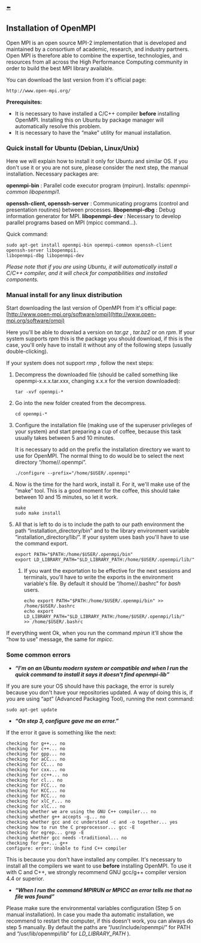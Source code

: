 [:arrow_left:](https://github.com/rsemeraro/PyPore/blob/master/README.md)

## Installation of OpenMPI

Open MPI is an open source MPI-2 implementation that is developed and maintained by a
consortium of academic, research, and industry partners. Open MPI is therefore able to combine the
expertise, technologies, and resources from all across the High Performance Computing community
in order to build the best MPI library available.

You can download the last version from it's official page:

```
http://www.open-mpi.org/
```
**Prerequisites:**

- It is necessary to have installed a C/C++ compiler **before** installing OpenMPI. Installing this
    on Ubuntu by package manager will automatically resolve this problem.
- It is necessary to have the “make” utility for manual installation.

### Quick install for Ubuntu (Debian, Linux/Unix)

Here we will explain how to install it only for Ubuntu and similar OS. If you don't use it or you are
not sure, please consider the next step, the manual installation. Necessary packages are:

**openmpi-bin** : Parallel code executor program (mpirun).
Installs: _openmpi-common libopenmpi1._

**openssh-client, openssh-server** : Communicating programs (control and presentation routines)
between processes.
**libopenmpi-dbg** : Debug information generator for MPI.
**libopenmpi-dev** : Necessary to develop parallel programs based on MPI (mpicc command...).

Quick command:

```
sudo apt-get install openmpi-bin openmpi-common openssh-client openssh-server libopenmpi1.
libopenmpi-dbg libopenmpi-dev
```
_Please note that if you are using Ubuntu, it will automatically install a C/C++ compiler, and it will
check for compatibilities and installed components._


### Manual install for any linux distribution

Start downloading the last version of OpenMPI from it's official page:
[http://www.open-mpi.org/software/ompi](http://www.open-mpi.org/software/ompi)

Here you'll be able to downlad a version on _tar.gz_ , _tar.bz2_ or on _rpm_. If your system supports _rpm_
this is the package you should download, if this is the case, you'll only have to install it without any
of the following steps (usually double-clicking).

If your system does not support _rmp_ , follow the next steps:

1. Decompress the downloaded file (should be called something like openmpi-x.x.x.tar.xxx,
    changing x.x.x for the version downloaded):

    ```
    tar -xvf openmpi-*
    ```
2. Go into the new folder created from the decompress.

    ```
    cd openmpi-*
    ```
3. Configure the installation file (making use of the superuser privileges of your system) and
    start preparing a cup of coffee, because this task usually takes between 5 and 10
    minutes.

    It is necessary to add on the prefix the installation directory we want to use for OpenMPI.
    The normal thing to do would be to select the next directory “/home/<user>/.openmpi”.

    ```
    ./configure --prefix="/home/$USER/.openmpi"
    ```
4. Now is the time for the hard work, install it. For it, we'll make use of the “make” tool. This
    is a good moment for the coffee, this should take between 10 and 15 minutes, so let it
    work.

    ```
    make
    sudo make install
    ```
5. All that is left to do is to include the path to our path environment the path
    “installation_directory/bin” and to the library environment variable
    “installation_directory/lib/”. If your system uses bash you'll have to use the command
    export.

    ```
    export PATH="$PATH:/home/$USER/.openmpi/bin"
    export LD_LIBRARY_PATH="$LD_LIBRARY_PATH:/home/$USER/.openmpi/lib/"
    ```
    1. If you want the exportation to be effective for the next sessions and terminals, you'll
        have to write the exports in the environment variable's file. By default it should be
        “/home/<user>/.bashrc” for _bash_ users.

        ```
        echo export PATH="$PATH:/home/$USER/.openmpi/bin" >> /home/$USER/.bashrc
        echo export LD_LIBRARY_PATH="$LD_LIBRARY_PATH:/home/$USER/.openmpi/lib/"
        >> /home/$USER/.bashrc
        ```

If everything went Ok, when you run the command _mpirun_ it'll show the “how to use” message, the
same for _mpicc._

### Some common errors

- **_“I'm on an Ubuntu modern system or compatible and when I run the quick command to_**
    **_install it says it doesn't find openmpi-lib”_**

If you are sure your OS should have this package, the error is surely because you don't have your
repositories updated. A way of doing this is, if you are using “apt” (Advanced Packaging Tool),
running the next command:

```
sudo apt-get update
```
- **_“On step 3, configure gave me an error.”_**

If the error it gave is something like the next:

```
checking for g++... no
checking for c++... no
checking for gpp... no
checking for aCC... no
checking for CC... no
checking for cxx... no
checking for cc++... no
checking for cl... no
checking for FCC... no
checking for KCC... no
checking for RCC... no
checking for xlC_r... no
checking for xlC... no
checking whether we are using the GNU C++ compiler... no
checking whether g++ accepts -g... no
checking whether gcc and cc understand -c and -o together... yes
checking how to run the C preprocessor... gcc -E
checking for egrep... grep -E
checking whether gcc needs -traditional... no
checking for g++... g++
configure: error: Unable to find C++ compiler
```
This is because you don't have installed any compiler. It's necessary to install all the compilers we
want to use **before** installing OpenMPI. To use it with C and C++, we strongly recommend GNU
gcc/g++ compiler version 4.4 or superior.

- **_“When I run the command MPIRUN or MPICC an error tells me that no file was found”_**

Please make sure the environmental variables configuration (Step 5 on manual installation). In case
you made tha automatic installation, we recommend to restart the computer, if this doesn't work,
you can always do step 5 manually. By default the paths are “/usr/include/openmpi/” for PATH and
“/usr/lib/openmpi/lib” for _LD_LIBRARY_PATH_ ).
